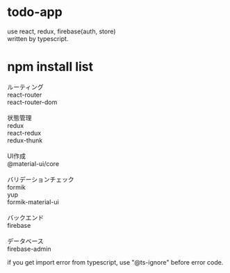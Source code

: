 # todo-app
use react, redux, firebase(auth, store)<br/>
written by typescript.

# npm install list
ルーティング<br/>
react-router<br/>
react-router-dom<br/>
<br/>
状態管理<br/>
redux<br/>
react-redux<br/>
redux-thunk<br />
<br/>
UI作成<br/>
@material-ui/core<br/>
<br/>
バリデーションチェック<br/>
formik<br/>
yup<br/>
formik-material-ui<br/>
<br/>
バックエンド<br/>
firebase<br/>
<br/>
データベース<br />
firebase-admin<br />

if you get import error from typescript, use "@ts-ignore" before error code.


